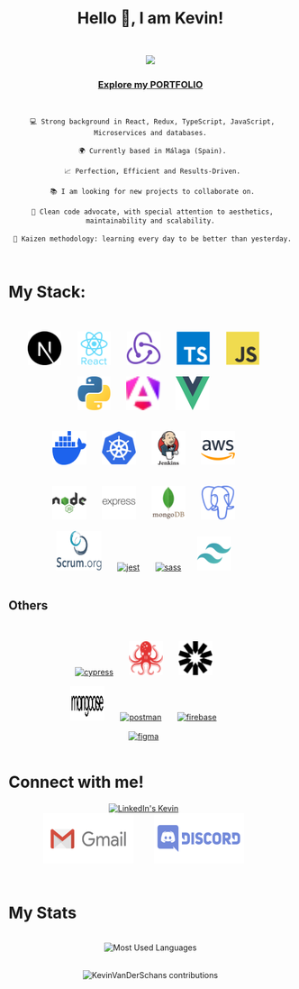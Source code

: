 <div align="center" style="padding: 30px;">
    <h1>Hello 👋, I am <span style="font-weight: bold;">Kevin</span>!</h1>
</div>

<div align="center">
    <image src="https://readme-typing-svg.herokuapp.com?font=Iosevka&size=16&color=white&center=true&width=410&height=45&lines=Full-Stack+Developer." height="120"/>
    <h3>
        <a target="_blank" href="https://kevin-van-der-schans.vercel.app">
            Explore my PORTFOLIO
        </a>
    </h3>
</div>

<br>

<div align="center">

     💻 Strong background in React, Redux, TypeScript, JavaScript, Microservices and databases.

     🌍 Currently based in Málaga (Spain).

     📈 Perfection, Efficient and Results-Driven.

     📚 I am looking for new projects to collaborate on.

     🌟 Clean code advocate, with special attention to aesthetics, maintainability and scalability.

     🧠 Kaizen methodology: learning every day to be better than yesterday.
     
</div>

<br>

# My Stack:

<br> 

<div align="center">
    <br>
    <a href="https://nextjs.org/" target="_blank" rel="noreferrer"> <img src="assets/next.svg" alt="Next.js" width="60" height="60" style="margin-right: 24px" /></a>
    <a href="https://reactjs.org/" target="_blank" rel="noreferrer"> <img src="https://raw.githubusercontent.com/devicons/devicon/master/icons/react/react-original-wordmark.svg" alt="react" width="60" height="60" style="margin-right: 24px"/></a>
    <a href="https://redux.js.org" target="_blank" rel="noreferrer"> <img src="https://raw.githubusercontent.com/devicons/devicon/master/icons/redux/redux-original.svg" alt="redux" width="60" height="60" style="margin-right: 24px" /></a>
    <a href="https://www.typescriptlang.org/" target="_blank" rel="noreferrer"> <img src="https://raw.githubusercontent.com/devicons/devicon/master/icons/typescript/typescript-original.svg" alt="typescript" width="60" height="60" style="margin-right: 24px" /></a>
    <a href="https://developer.mozilla.org/en-US/docs/Web/JavaScript" target="_blank" rel="noreferrer"> <img src="https://raw.githubusercontent.com/devicons/devicon/master/icons/javascript/javascript-original.svg" alt="javascript" width="60" height="60" style="margin-right: 24px" /></a>
    <br>
    <br>
    <a href="https://www.python.org/" target="_blank" rel="noreferrer"> <img src="assets/python.svg" alt="Python" width="58" height="60" style="margin-right: 24px" /></a>
    <a href="https://angular.dev/" target="_blank" rel="noreferrer"> <img src="assets/angular.svg" alt="Angular" width="60" height="60" style="margin-right: 24px" /></a>
    <a href="https://vuejs.org/" target="_blank" rel="noreferrer"> <img src="assets/vue.svg" alt="Vue.js" width="60" height="60" style="margin-right: 24px" /></a>
    <br>
    <br>
    <br>
    <a href="https://www.docker.com/" target="_blank" rel="noreferrer"> <img src="assets/docker.svg" alt="Docker" width="60" height="60" style="margin-right: 24px" /></a>
    <a href="https://kubernetes.io/" target="_blank" rel="noreferrer"> <img src="assets/kubernetes.svg" alt="Kubernetes" width="60" height="60" style="margin-right: 24px" /></a>
    <a href="https://www.jenkins.io/" target="_blank" rel="noreferrer"> <img src="assets/jenkins.svg" alt="Jenkins" width="60" height="60" style="margin-right: 24px" /></a>
    <a href="https://aws.amazon.com/?nc1=h_ls" target="_blank" rel="noreferrer"> <img src="assets/aws.svg" alt="AWS" width="60" height="60" style="margin-right: 24px" /></a>
    <br>
    <br>
    <br>
    <a href="https://nodejs.org" target="_blank" rel="noreferrer"> <img src="https://raw.githubusercontent.com/devicons/devicon/master/icons/nodejs/nodejs-original-wordmark.svg" alt="nodejs" width="60" height="60" style="margin-right: 24px" /></a>
    <a href="https://expressjs.com/" target="_blank" rel="noreferrer"> <img src="https://raw.githubusercontent.com/devicons/devicon/master/icons/express/express-original-wordmark.svg" alt="express" width="60" height="60" style="margin-right: 24px" /></a>
    <a href="https://www.mongodb.com/" target="_blank" rel="noreferrer"> <img src="https://raw.githubusercontent.com/devicons/devicon/master/icons/mongodb/mongodb-original-wordmark.svg" alt="mongodb" width="60" height="60" style="margin-right: 24px" /></a>
    <a href="https://www.postgresql.org/" target="_blank" rel="noreferrer"> <img src="assets/postgresql.svg" alt="postgreSQL" width="60" height="60" style="margin-right: 24px" /></a>
    <br>
    <br>
    <a href="https://www.scrum.org/" target="_blank" rel="noreferrer"> <img src="assets/scrum.svg" alt="Scrum" width="80" height="70" style="margin-right: 24px" /></a>
     <a href="https://jestjs.io" target="_blank" rel="noreferrer"> <img src="https://www.vectorlogo.zone/logos/jestjsio/jestjsio-icon.svg" alt="jest" width="60" height="60" style="margin-right: 24px" /></a>
    <a href="https://sass-lang.com/" target="_blank" rel="noreferrer"> <img src="https://cdn.jsdelivr.net/gh/devicons/devicon/icons/sass/sass-original.svg" alt="sass" width="60" height="60" style="margin-right: 24px" /></a>
    <a href="https://tailwindcss.com/" target="_blank" rel="noreferrer"> <img src="assets/tailwind.svg" alt="tailwind" width="60" height="60" style="margin-right: 24px" /> </a>
</div>

<br>

## Others

<br>

<div align="center">
    <br>
    <a href="https://www.cypress.io" target="_blank" rel="noreferrer"> <img src="https://raw.githubusercontent.com/simple-icons/simple-icons/6e46ec1fc23b60c8fd0d2f2ff46db82e16dbd75f/icons/cypress.svg" alt="cypress" width="60" height="60" style="margin-right: 24px" /></a>
    <a href="https://testing-library.com/" target="_blank" rel="noreferrer"> <img src="assets/testinglibrary.svg" alt="testing library" width="60" height="60" style="margin-right: 24px" /></a>
    <a href="https://jwt.io/" target="_blank" rel="noreferrer"> <img src="assets/jsonwebtoken.svg" alt="jwt" width="60" height="60" style="margin-right: 24px" /></a>
    <br>
    <br>
    <a href="https://mongoosejs.com/" target="_blank" rel="noreferrer"> <img src="assets/mongoose.svg" alt="mongoose" width="60" height="60" style="margin-right: 24px" /></a>
    <a href="https://postman.com" target="_blank" rel="noreferrer"> <img src="https://www.vectorlogo.zone/logos/getpostman/getpostman-icon.svg" alt="postman" width="60" height="60" style="margin-right: 24px" /></a>
    <a href="https://firebase.google.com/?hl=es" target="_blank" rel="noreferrer"> <img src="https://cdn.jsdelivr.net/gh/devicons/devicon/icons/firebase/firebase-plain-wordmark.svg" alt="firebase" width="60" height="60" style="margin-right: 24px" /></a>
    <br>
    <br>
    <a href="https://www.figma.com/" target="_blank" rel="noreferrer"> <img src="https://cdn.jsdelivr.net/gh/devicons/devicon/icons/figma/figma-original.svg" alt="figma" width="60" height="60" style="margin-right: 24px" /></a>

</div>

<br>

# Connect with me!

<p align="center">
    <a href="https://www.linkedin.com/in/kevinvanderschans/" target="_blank"> <img align="center" src="https://www.vectorlogo.zone/logos/linkedin/linkedin-ar21.svg" alt="LinkedIn's Kevin" height="110" width="200" style="margin-right: 24px"/></a>
    <br>
    <a href="mailto:kevinvdsd@hotmail.com" target="_blank"> <img align="center" src="assets/gmail-ar21.svg" alt="Gmail's Kevin" height="90" width="160" style="margin-right: 32px"/></a>
    <a href="https://discord.gg/TmQemEAY" target="_blank"> <img align="center" src="assets/discordapp-ar21.svg" alt="Discord's Kevin" height="90" width="160" style="margin-right: 24px"/></a>
</p>

<br>

# My Stats

<br>

<div align="center">
    <img src="https://github-readme-stats.vercel.app/api/top-langs/?username=KevinVanDerSchans&layout=compact&hide_border=true&theme=react" alt="Most Used Languages" width="450"/>
</div>

<br>

<p align="center"><img align="center" src="https://github-readme-streak-stats.herokuapp.com/?user=KevinVanDerSchans&theme=react" alt="KevinVanDerSchans contributions"/></p>

<br>